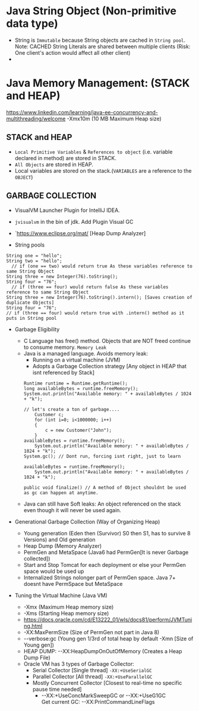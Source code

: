 # Java String Object (Non-primitive data type)
* String is ```Immutable``` because String objects are cached in ```String pool```.<br/>
Note: CACHED String Literals are shared between multiple clients (Risk: One client's action would affect all other client)
*



# Java Memory Management: (STACK and HEAP)

https://www.linkedin.com/learning/java-ee-concurrency-and-multithreading/welcome
-Xmx10m (10 MB Maximum Heap size)

## STACK and HEAP
* ```Local Primitive Variables``` & ```References to object``` (i.e. variable declared in method) are stored in STACK. 
* ```All Objects``` are stored in HEAP.
* Local variables are stored on the stack.(```VARIABLES``` are a reference to the ```OBJECT```)


## GARBAGE COLLECTION
* VisualVM Launcher Plugin for IntelliJ IDEA.
* ```jvisualvm``` in the bin of jdk. Add Plugin Visual GC
* `https://www.eclipse.org/mat/ [Heap Dump Analyzer]


* String pools
``` 
String one = "hello";
String two = "hello";
  // if (one == two) would return true As these variables reference to same String Object
String three = new Integer(76).toString();
String four = "76";
  // if (three == four) would return false As these variables reference to same String Object
String three = new Integer(76).toString().intern(); [Saves creation of duplicate Objects]
String four = "76";
// if (three == four) would return true with .intern() method as it puts in String pool
```

* Garbage Eligibility
  * C Language has free() method. Objects that are NOT freed continue to consume memory. ```Memory Leak```
  * Java is a managed language. Avoids memory leak:
    * Running on a virtual machine (JVM)
    * Adopts a Garbage Collection strategy [Any object in HEAP that isnt referenced by Stack]
    ```
    Runtime runtime = Runtime.getRuntime();
    long availableBytes = runtime.freeMemory();
    System.out.println("Available memory: " + availableBytes / 1024 + "k");
    
    // let's create a ton of garbage....
		Customer c;
		for (int i=0; i<1000000; i++)
		{
			c = new Customer("John");	
		}
    availableBytes = runtime.freeMemory();
		System.out.println("Available memory: " + availableBytes / 1024 + "k");
    System.gc(); // Dont run, forcing isnt right, just to learn
    
    availableBytes = runtime.freeMemory();
		System.out.println("Available memory: " + availableBytes / 1024 + "k");
    ```
    ```
    public void finalize() // A method of Object shouldnt be used as gc can happen at anytime.
    ```
  * Java can still have Soft leaks: An object referenced on the stack even though it will never be used again.
  

* Generational Garbage Collection (Way of Organizing Heap)
	* Young generation (Eden then (Survivor) S0 then S1, has to survive 8 Versions) and Old generation <br/>
	* Heap Dump (Memory Analyzer)<br/>
	* PermGen and MetaSpace (Java6 had PermGen[It is never Garbage collected])<br/>
	* Start and Stop Tomcat for each deployment or else your PermGen space would be used up<br/>
	* Internalized Strings nolonger part of PermGen space. Java 7+ doesnt have PermSpace but MetaSpace<br/>

* Tuning the Virtual Machine (Java VM)
	* -Xmx (Maximum Heap memory size)
	* -Xms (Starting Heap memory size)<br/>
	* https://docs.oracle.com/cd/E13222_01/wls/docs81/perform/JVMTuning.html <br/>
	* -XX:MaxPermSize (Size of PermGen not part in Java 8) </br>
	* --verbose:gc (Young gen 1/3rd of total heap by default -Xmn [Size of Young gen]) <br/>
	* HEAP DUMP: --XX:HeapDumpOnOutOfMemory (Creates a Heap Dump File) <br/>
	* Oracle VM has 3 types of Garbage Collector:
		* Serial Collector [Single thread] ```-XX:+UseSerialGC``` <br/>
		* Parallel Collector [All thread] ```-XX:+UseParallelGC``` <br/>
		* Mostly Concurrent Collector [Closest to real-time no specific pause time needed] <br/>
			* --XX:+UseConcMarkSweepGC or --XX:+UseG1GC <br/>
		Get current GC: --XX:PrintCommandLineFlags
													
	
	

